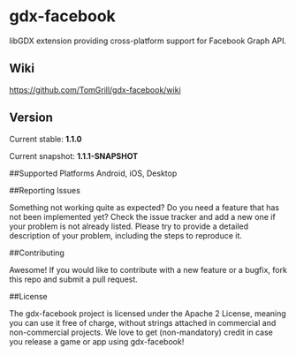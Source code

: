 # gdx-facebook
libGDX extension providing cross-platform support for Facebook Graph API.

## Wiki
https://github.com/TomGrill/gdx-facebook/wiki

## Version
Current stable: **1.1.0**

Current snapshot: **1.1.1-SNAPSHOT**



##Supported Platforms
Android, iOS, Desktop

##Reporting Issues

Something not working quite as expected? Do you need a feature that has not been implemented yet? Check the issue tracker and add a new one if your problem is not already listed. Please try to provide a detailed description of your problem, including the steps to reproduce it.

##Contributing

Awesome! If you would like to contribute with a new feature or a bugfix, fork this repo and submit a pull request.

##License

The gdx-facebook project is licensed under the Apache 2 License, meaning you can use it free of charge, without strings attached in commercial and non-commercial projects. We love to get (non-mandatory) credit in case you release a game or app using gdx-facebook!
